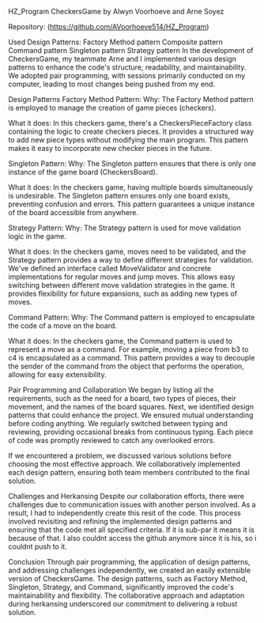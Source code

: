 
HZ_Program
CheckersGame by Alwyn Voorhoeve and Arne Soyez

Repository: (https://github.com/AVoorhoeve514/HZ_Program)

Used Design Patterns:
Factory Method pattern
Composite pattern
Command pattern
Singleton pattern
Strategy pattern
In the development of CheckersGame, my teammate Arne and I implemented various design patterns to enhance the code's structure, readability, and maintainability. We adopted pair programming, with sessions primarily conducted on my computer, leading to most changes being pushed from my end.

Design Patterns
Factory Method Pattern:
Why: The Factory Method pattern is employed to manage the creation of game pieces (checkers).

What it does: In this checkers game, there's a CheckersPieceFactory class containing the logic to create checkers pieces. It provides a structured way to add new piece types without modifying the main program. This pattern makes it easy to incorporate new checker pieces in the future.

Singleton Pattern:
Why: The Singleton pattern ensures that there is only one instance of the game board (CheckersBoard).

What it does: In the checkers game, having multiple boards simultaneously is undesirable. The Singleton pattern ensures only one board exists, preventing confusion and errors. This pattern guarantees a unique instance of the board accessible from anywhere.

Strategy Pattern:
Why: The Strategy pattern is used for move validation logic in the game.

What it does: In the checkers game, moves need to be validated, and the Strategy pattern provides a way to define different strategies for validation. We've defined an interface called MoveValidator and concrete implementations for regular moves and jump moves. This allows easy switching between different move validation strategies in the game. It provides flexibility for future expansions, such as adding new types of moves.

Command Pattern:
Why: The Command pattern is employed to encapsulate the code of a move on the board.

What it does: In the checkers game, the Command pattern is used to represent a move as a command. For example, moving a piece from b3 to c4 is encapsulated as a command. This pattern provides a way to decouple the sender of the command from the object that performs the operation, allowing for easy extensibility.

Pair Programming and Collaboration
We began by listing all the requirements, such as the need for a board, two types of pieces, their movement, and the names of the board squares. Next, we identified design patterns that could enhance the project. We ensured mutual understanding before coding anything. We regularly switched between typing and reviewing, providing occasional breaks from continuous typing. Each piece of code was promptly reviewed to catch any overlooked errors.

If we encountered a problem, we discussed various solutions before choosing the most effective approach. We collaboratively implemented each design pattern, ensuring both team members contributed to the final solution.

Challenges and Herkansing
Despite our collaboration efforts, there were challenges due to communication issues with another person involved. As a result, I had to independently create this resit of the code. This process involved revisiting and refining the implemented design patterns and ensuring that the code met all specified criteria. If it is sub-par it means it is because of that. I also couldnt access the github anymore since it is his, so i couldnt push to it. 

Conclusion
Through pair programming, the application of design patterns, and addressing challenges independently, we created an easily extensible version of CheckersGame. The design patterns, such as Factory Method, Singleton, Strategy, and Command, significantly improved the code's maintainability and flexibility. The collaborative approach and adaptation during herkansing underscored our commitment to delivering a robust solution.
